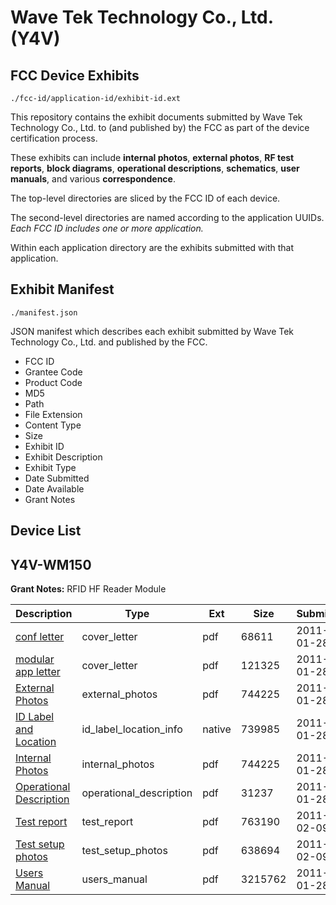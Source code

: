 # Wave Tek Technology Co., Ltd. (Y4V)
## FCC Device Exhibits

```
./fcc-id/application-id/exhibit-id.ext
```

This repository contains the exhibit documents submitted by Wave Tek Technology Co., Ltd. to (and published by) the FCC as part of the device certification process.

These exhibits can include **internal photos**, **external photos**, **RF test reports**, **block diagrams**, **operational descriptions**, **schematics**, **user manuals**, and various **correspondence**.

The top-level directories are sliced by the FCC ID of each device.

The second-level directories are named according to the application UUIDs. *Each FCC ID includes one or more application.*

Within each application directory are the exhibits submitted with that application. 

## Exhibit Manifest

```
./manifest.json
```

JSON manifest which describes each exhibit submitted by Wave Tek Technology Co., Ltd. and published by the FCC.

- FCC ID
- Grantee Code
- Product Code
- MD5
- Path
- File Extension
- Content Type
- Size
- Exhibit ID
- Exhibit Description
- Exhibit Type
- Date Submitted
- Date Available
- Grant Notes

## Device List
## Y4V-WM150
**Grant Notes:** RFID HF Reader Module

| Description | Type | Ext | Size | Submitted | Available |
| ----------- | ---- | --- | ---- | --------- | --------- |
| [conf letter](Y4V-WM150/79e4513c31f3144536c14537c65983ec/1410731.pdf) | cover_letter | pdf | 68611 | 2011-01-28 | 2011-02-09 |
| [modular app letter](Y4V-WM150/79e4513c31f3144536c14537c65983ec/1410732.pdf) | cover_letter | pdf | 121325 | 2011-01-28 | 2011-02-09 |
| [External Photos](Y4V-WM150/79e4513c31f3144536c14537c65983ec/1410733.pdf) | external_photos | pdf | 744225 | 2011-01-28 | 2011-02-09 |
| [ID Label and Location](Y4V-WM150/79e4513c31f3144536c14537c65983ec/1410734.native) | id_label_location_info | native | 739985 | 2011-01-28 | 2011-02-09 |
| [Internal Photos](Y4V-WM150/79e4513c31f3144536c14537c65983ec/1410733.pdf) | internal_photos | pdf | 744225 | 2011-01-28 | 2011-02-09 |
| [Operational Description](Y4V-WM150/79e4513c31f3144536c14537c65983ec/1410736.pdf) | operational_description | pdf | 31237 | 2011-01-28 | 2011-02-09 |
| [Test report](Y4V-WM150/79e4513c31f3144536c14537c65983ec/1414935.pdf) | test_report | pdf | 763190 | 2011-02-09 | 2011-02-09 |
| [Test setup photos](Y4V-WM150/79e4513c31f3144536c14537c65983ec/1414936.pdf) | test_setup_photos | pdf | 638694 | 2011-02-09 | 2011-02-09 |
| [Users Manual](Y4V-WM150/79e4513c31f3144536c14537c65983ec/1410740.pdf) | users_manual | pdf | 3215762 | 2011-01-28 | 2011-03-14 |
